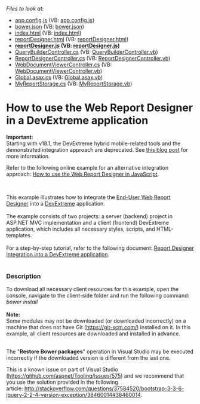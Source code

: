 <!-- default file list -->
*Files to look at*:

* [app.config.js](./CS/ClientSideDevExtremeProject/app.config.js) (VB: [app.config.js](./VB/ClientSideDevExtremeProject/app.config.js))
* [bower.json](./CS/ClientSideDevExtremeProject/bower.json) (VB: [bower.json](./VB/ClientSideDevExtremeProject/bower.json))
* [index.html](./CS/ClientSideDevExtremeProject/index.html) (VB: [index.html](./VB/ClientSideDevExtremeProject/index.html))
* [reportDesigner.html](./CS/ClientSideDevExtremeProject/views/reportDesigner.html) (VB: [reportDesigner.html](./VB/ClientSideDevExtremeProject/views/reportDesigner.html))
* **[reportDesigner.js](./CS/ClientSideDevExtremeProject/views/reportDesigner.js) (VB: [reportDesigner.js](./VB/ClientSideDevExtremeProject/views/reportDesigner.js))**
* [QueryBuilderController.cs](./CS/ServerSide/Controllers/QueryBuilderController.cs) (VB: [QueryBuilderController.vb](./VB/ServerSide/Controllers/QueryBuilderController.vb))
* [ReportDesignerController.cs](./CS/ServerSide/Controllers/ReportDesignerController.cs) (VB: [ReportDesignerController.vb](./VB/ServerSide/Controllers/ReportDesignerController.vb))
* [WebDocumentViewerController.cs](./CS/ServerSide/Controllers/WebDocumentViewerController.cs) (VB: [WebDocumentViewerController.vb](./VB/ServerSide/Controllers/WebDocumentViewerController.vb))
* [Global.asax.cs](./CS/ServerSide/Global.asax.cs) (VB: [Global.asax.vb](./VB/ServerSide/Global.asax.vb))
* [MyReportStorage.cs](./CS/ServerSide/MyReportStorage.cs) (VB: [MyReportStorage.vb](./VB/ServerSide/MyReportStorage.vb))
<!-- default file list end -->
# How to use the Web Report Designer in a DevExtreme application

<strong>Important:</strong>&nbsp;<br>Starting with v18.1, the DevExtreme hybrid mobile-related tools and the demonstrated integration approach are deprecated. See <a href="https://community.devexpress.com/blogs/aspnet/archive/2018/02/26/devextreme-hybrid-mobile-tools-deprecation-in-v18-1.aspx">this blog post</a> for more information.<br>
<p>Refer to the following online example for an alternative integration approach: <a href="https://github.com/DevExpress-Examples/how-to-use-the-web-report-designer-in-javascript-t561230">How to use the Web Report Designer in JavaScript</a>.</p>
<br>

This example illustrates how to integrate the <a href="https://documentation.devexpress.com/#XtraReports/CustomDocument17103">End-User Web Report Designer</a> into a <a href="https://js.devexpress.com/">DevExtreme</a> application.<br><br>The example consists of two projects: a server (backend) project in ASP.NET MVC implementation and a client (frontend) DevExtreme application, which includes all necessary styles, scripts, and HTML-templates.<br><br>For a step-by-step tutorial, refer to the following document: <a href="https://documentation.devexpress.com/XtraReports/119332/Creating-End-User-Reporting-Applications/Web-Reporting/Using-Reporting-Controls-in-JS/Report-Designer-Integration-into-a-DevExtreme-application">Report Designer Integration into a DevExtreme application</a>.<br><br>


<h3>Description</h3>

To download all necessary client resources for this example, open the console,&nbsp;navigate to the client-side folder and run the following command:<br><em>bower install</em><br><br><strong>Note:</strong>&nbsp;<br>Some modules may not be downloaded (or downloaded incorrectly) on a machine that does not have Git (<a href="https://git-scm.com/">https://git-scm.com/</a>) installed on it. In this example, all client resources are downloaded and installed in advance.<br><br>
<p>The "<strong>Restore Bower packages</strong>" operation in Visual Studio may be executed incorrectly if the downloaded version is different from the last one.</p>
<p>This is a known issue on part of Visual Studio (<a href="https://github.com/aspnet/Tooling/issues/575">https://github.com/aspnet/Tooling/issues/575</a>) and we recommend that you use the solution provided in the following article:&nbsp;<a href="http://stackoverflow.com/questions/37584520/bootstrap-3-3-6-jquery-2-2-4-version-exception/38460014#38460014">http://stackoverflow.com/questions/37584520/bootstrap-3-3-6-jquery-2-2-4-version-exception/38460014#38460014</a>.</p>

<br/>


